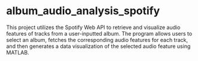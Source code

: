 # album_audio_analysis_spotify
This project utilizes the Spotify Web API to retrieve and visualize audio features of tracks from a user-inputted album. The program allows users to select an album, fetches the corresponding audio features for each track, and then generates a data visualization of the selected audio feature using MATLAB.



